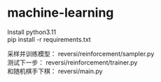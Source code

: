 # machine-learning

Install python3.11 <br>
pip install -r requirements.txt <br>

采样并训练模型： reversi/reinforcement/sampler.py <br>
测试下一步： reversi/reinforcement/trainer.py <br>
和随机棋手下棋： reversi/main.py <br>
